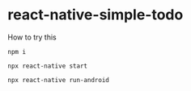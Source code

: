 # react-native-simple-todo

How to try this

```
npm i
```

```
npx react-native start
```

```
npx react-native run-android
```
